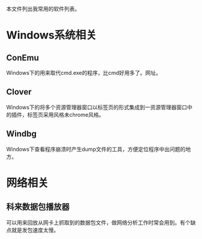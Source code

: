 本文件列出我常用的软件列表。

# Windows系统相关

## ConEmu

Windows下的用来取代cmd.exe的程序，比cmd好用多了。网址。

## Clover

Windows下的将多个资源管理器窗口以标签页的形式集成到一资源管理器窗口中的插件，标签页采用风格未chrome风格。

## Windbg

Windows下查看程序崩溃时产生dump文件的工具，方便定位程序中出问题的地方。

# 网络相关

## 科来数据包播放器

可以用来回放从网卡上抓取到的数据包文件，做网络分析工作时常会用到。有个缺点就是发包速度太慢。
